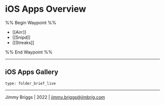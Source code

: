 # iOS Apps Overview

%% Begin Waypoint %%
- [[Airr]]
- [[Snipd]]
- [[Streaks]]

%% End Waypoint %%

---

## iOS Apps Gallery

````ccard
type: folder_brief_live
````

---

Jimmy Briggs | 2022 | <jimmy.briggs@jimbrig.com>
